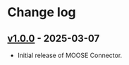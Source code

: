 # Change log

## [v1.0.0](https://github.com/simvue-io/connectors-moose/releases/tag/v1.0.0) - 2025-03-07

* Initial release of MOOSE Connector.